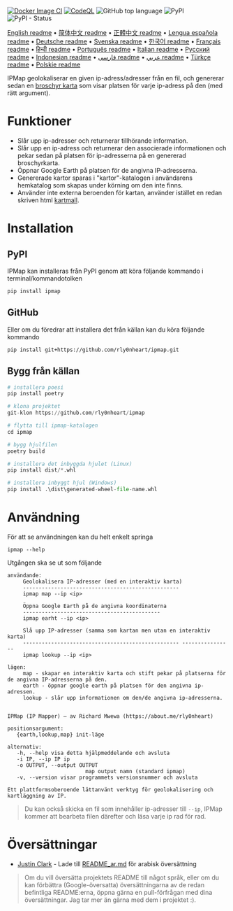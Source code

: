 [![Docker Image CI](https://github.com/rly0nheart/ipmap/actions/workflows/docker-image.yml/badge.svg)](https://github.com/rly0nheart/ipmap/actions/workflows/docker-image.yml)
[![CodeQL](https://github.com/rly0nheart/ipmap/actions/workflows/codeql.yml/badge.svg)](https://github.com/rly0nheart/ipmap/actions/workflows/codeql.yml)
![GitHub top language](https://img.shields.io/github/languages/top/rly0nheart/ipmap?logo=github)
![PyPI](https://img.shields.io/pypi/v/ipmap?label=Latest%20Release&logo=pypi)
![PyPI - Status](https://img.shields.io/pypi/status/ipmap?label=Status&logo=pypi)

[English readme](https://github.com/rly0nheart/ipmap/blob/master/README.md) •
[简体中文 readme](https://github.com/rly0nheart/ipmap/blob/master/README_zh-CN.md) •
[正體中文 readme](https://github.com/rly0nheart/ipmap/blob/master/README_zh-TW.md) •
[Lengua española readme](https://github.com/rly0nheart/ipmap/blob/master/README_es.md) •
[Deutsche readme](https://github.com/rly0nheart/ipmap/blob/master/README_de.md) •
[Svenska readme](https://github.com/rly0nheart/ipmap/blob/master/README_sv.md) •
[한국어 readme](https://github.com/rly0nheart/ipmap/blob/master/README_kr.md) •
[Français readme](https://github.com/rly0nheart/ipmap/blob/master/README_fr.md) •
[हिन्दी readme](https://github.com/rly0nheart/ipmap/blob/master/README_hi.md) •
[Português readme](https://github.com/rly0nheart/ipmap/blob/master/README_pt.md) •
[Italian readme](https://github.com/rly0nheart/ipmap/blob/master/README_it.md) •
[Русский readme](https://github.com/rly0nheart/ipmap/blob/master/README_ru.md) •
[Indonesian readme](https://github.com/rly0nheart/ipmap/blob/master/README_id.md) •
[فارسی readme](https://github.com/rly0nheart/ipmap/blob/master/README_fa.md) •
[عربي readme](https://github.com/rly0nheart/ipmap/blob/master/README_ar.md) •
[Türkçe readme](https://github.com/rly0nheart/ipmap/blob/master/README_tr.md) •
[Polskie readme](https://github.com/rly0nheart/ipmap/blob/master/README_pl.md)

IPMap geolokaliserar en given ip-adress/adresser från en fil, och genererar sedan en [broschyr karta](https://github.com/leaflet/leaflet) som visar platsen för varje ip-adress på den (med rätt argument).

# Funktioner
* Slår upp ip-adresser och returnerar tillhörande information.
* Slår upp en ip-adress och returnerar den associerade informationen och pekar sedan på platsen för ip-adresserna på en genererad broschyrkarta.
* Öppnar Google Earth på platsen för de angivna IP-adresserna.
* Genererade kartor sparas i "kartor"-katalogen i användarens hemkatalog som skapas under körning om den inte finns.
* Använder inte externa beroenden för kartan, använder istället en redan skriven html [kartmall](ipmap/data/templates/map.html).

# Installation
## PyPI
IPMap kan installeras från PyPI genom att köra följande kommando i terminal/kommandotolken
```
pip install ipmap
```
## GitHub
Eller om du föredrar att installera det från källan kan du köra följande kommando
```
pip install git+https://github.com/rly0nheart/ipmap.git
```
## Bygg från källan
``` Python
# installera poesi
pip install poetry

# klona projektet
git-klon https://github.com/rly0nheart/ipmap

# flytta till ipmap-katalogen
cd ipmap

# bygg hjulfilen
poetry build

# installera det inbyggda hjulet (Linux)
pip install dist/*.whl

# installera inbyggt hjul (Windows)
pip install .\dist\generated-wheel-file-name.whl
```

# Användning
För att se användningen kan du helt enkelt springa
```
ipmap --help
```
Utgången ska se ut som följande
```
användande:
     Geolokalisera IP-adresser (med en interaktiv karta)
     --------------------------------------------------
     ipmap map --ip <ip>

     Öppna Google Earth på de angivna koordinaterna
     --------------------------------------------
     ipmap earht --ip <ip>

     Slå upp IP-adresser (samma som kartan men utan en interaktiv karta)
     -------------------------------------------------- ----------------
     ipmap lookup --ip <ip>

lägen:
     map - skapar en interaktiv karta och stift pekar på platserna för de angivna IP-adresserna på den.
     earth - öppnar google earth på platsen för den angivna ip-adressen.
     lookup - slår upp informationen om den/de angivna ip-adresserna.


IPMap (IP Mapper) — av Richard Mwewa (https://about.me/rly0nheart)

positionsargument:
   {earth,lookup,map} init-läge

alternativ:
   -h, --help visa detta hjälpmeddelande och avsluta
   -i IP, --ip IP ip
   -o OUTPUT, --output OUTPUT
                         map output namn (standard ipmap)
   -v, --version visar programmets versionsnummer och avsluta

Ett plattformsoberoende lättanvänt verktyg för geolokalisering och kartläggning av IP.
```
> Du kan också skicka en fil som innehåller ip-adresser till `--ip`, IPMap kommer att bearbeta filen därefter och läsa varje ip rad för rad.
# Översättningar
* [Justin Clark](https://github.com/jclark1913) - Lade till [README_ar.md](https://github.com/rly0nheart/ipmap/blob/master/README_ar,md) för arabisk översättning
> Om du vill översätta projektets README till något språk, eller om du kan förbättra (Google-översatta) översättningarna av de redan befintliga README:erna, öppna gärna en pull-förfrågan med dina översättningar. Jag tar mer än gärna med dem i projektet :).
